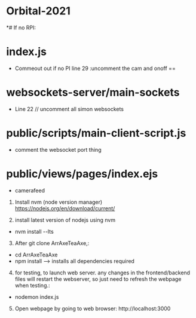# Orbital-2021

*# If no RPI:

# index.js
- Commeout out if no PI line 29 :uncomment the cam and onoff ==                 

# websockets-server/main-sockets                                      
- Line 22 // uncomment all simon websockets 

# public/scripts/main-client-script.js 
- comment the websocket port thing                                              

# public/views/pages/index.ejs
- camerafeed






1. Install nvm (node version manager) https://nodejs.org/en/download/current/

2. install latest version of nodejs using nvm
-   nvm install --lts

3. After git clone ArrAxeTeaAxe,:
-   cd ArrAxeTeaAxe
-   npm install     --> installs all dependencies required

4. for testing, to launch web server. any changes in the frontend/backend files will restart the webserver, so just need to
   refresh the webpage when testing.:
-   nodemon index.js

5. Open webpage by going to web browser:  http://localhost:3000
